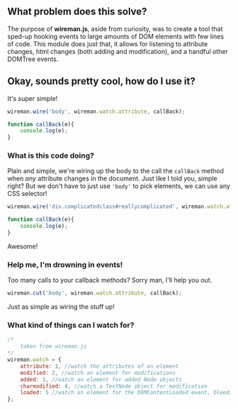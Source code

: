 ## What problem does this solve?
The purpose of __wireman.js__, aside from curiosity, was to create a tool that sped-up hooking events to large amounts of DOM elements with few lines of code. This module does just that, it allows for listening to attribute changes, html changes (both adding and modification), and a handful other DOMTree events.

## Okay, sounds pretty cool, how do I use it?
It's super simple!

```javascript
wireman.wire('body', wireman.watch.attribute, callBack);

function callBack(e){
    console.log(e);
}
```

### What is this code doing?
Plain and simple, we're wiring up the body to the call the `callBack` method when _any_ attribute changes in the document. Just like I told you, simple right? But we don't have to just use `'body'` to pick elements, we can use any CSS selector!

```javascript
wireman.wire('div.complicatedclass#reallycomplicated', wireman.watch.attribute, callBack);

function callBack(e){
    console.log(e);
}
```
Awesome!

### Help me, I'm drowning in events!
Too many calls to your callback methods? Sorry man, I'll help you out.

```javascript
wireman.cut('body', wireman.watch.attribute, callBack);
```

Just as simple as wiring the stuff up!

### What kind of things can I watch for?
```javascript
/*
    taken from wireman.js
*/
wireman.watch = {
    attribute: 1, //watch the attributes of an element
    modified: 2, //watch an element for modifications
    added: 3, //watch an element for added Node objects
    charmodified: 4, //watch a TextNode object for modification
    loaded: 5 //watch an element for the DOMContentLoaded event, bleeding edge so it may not work well
};
```
